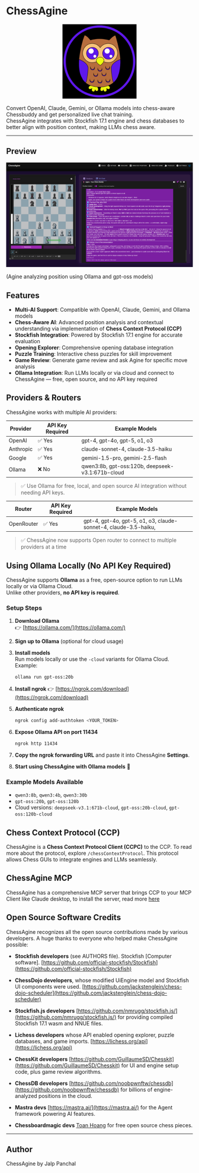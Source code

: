
# ChessAgine

<p align="center">
  <img src="/public/static/images/agineowl.png" alt="ChessAgine" width="200"/>
</p>

Convert OpenAI, Claude, Gemini, or Ollama models into chess-aware Chessbuddy and get personalized live chat training.  
ChessAgine integrates with Stockfish 17.1 engine and chess databases to better align with position context, making LLMs chess aware.

---

## Preview

<p align="center">
  <img src="/public/static/images/agineuiupdate.png" alt="ChessAgine_Preview" >
</p>
(Agine analyzing position using Ollama and gpt-oss models)


## Features

- **Multi-AI Support**: Compatible with OpenAI, Claude, Gemini, and Ollama models  
- **Chess-Aware AI**: Advanced position analysis and contextual understanding via implementation of **Chess Context Protocol (CCP)**  
- **Stockfish Integration**: Powered by Stockfish 17.1 engine for accurate evaluation  
- **Opening Explorer**: Comprehensive opening database integration  
- **Puzzle Training**: Interactive chess puzzles for skill improvement  
- **Game Review**: Generate game review and ask Agine for specific move analysis  
- **Ollama Integration**: Run LLMs locally or via cloud and connect to ChessAgine — free, open source, and no API key required  



## Providers & Routers

ChessAgine works with multiple AI providers:

| Provider   | API Key Required | Example Models                                   |
|------------|-----------------|-------------------------------------------------|
| OpenAI     | ✅ Yes          | gpt-4, gpt-4o, gpt-5, o1, o3                     |
| Anthropic  | ✅ Yes          | claude-sonnet-4, claude-3.5-haiku                |
| Google     | ✅ Yes          | gemini-1.5-pro, gemini-2.5-flash                 |
| Ollama     | ❌ No           | qwen3:8b, gpt-oss:120b, deepseek-v3.1:671b-cloud |

> ✅ Use Ollama for free, local, and open source AI integration without needing API keys.



| Router   | API Key Required | Example Models                                   |
|------------|-----------------|-------------------------------------------------|
| OpenRouter     | ✅ Yes          | gpt-4, gpt-4o, gpt-5, o1, o3, claude-sonnet-4, claude-3.5-haiku,                       |


> ✅ ChessAgine now supports Open router to connect to multiple providers at a time

## Using Ollama Locally (No API Key Required)

ChessAgine supports **Ollama** as a free, open-source option to run LLMs locally or via Ollama Cloud.  
Unlike other providers, **no API key is required**.

### Setup Steps

1. **Download Ollama**  
   👉 [https://ollama.com/](https://ollama.com/)

2. **Sign up to Ollama** (optional for cloud usage)

3. **Install models**  
   Run models locally or use the `-cloud` variants for Ollama Cloud.  
   Example:
   ```bash
   ollama run gpt-oss:20b


4. **Install ngrok**
   👉 [https://ngrok.com/download](https://ngrok.com/download)

5. **Authenticate ngrok**

   ```bash
   ngrok config add-authtoken <YOUR_TOKEN>
   ```

6. **Expose Ollama API on port 11434**

   ```bash
   ngrok http 11434
   ```

7. **Copy the ngrok forwarding URL** and paste it into ChessAgine **Settings**.

8. **Start using ChessAgine with Ollama models** 🎉

### Example Models Available

* `qwen3:8b`, `qwen3:4b`, `qwen3:30b`
* `gpt-oss:20b`, `gpt-oss:120b`
* Cloud versions: `deepseek-v3.1:671b-cloud`, `gpt-oss:20b-cloud`, `gpt-oss:120b-cloud`

## Chess Context Protocol (CCP)

ChessAgine is a **Chess Context Protocol Client (CCPC)** to the CCP.
To read more about the protocol, explore `/chessContextProtocol`.
This protocol allows Chess GUIs to integrate engines and LLMs seamlessly.

## ChessAgine MCP
ChessAgine has a comprehensive MCP server that brings CCP to your MCP Client like Claude desktop,
to install the server, read more [here](https://github.com/jalpp/chessagine-mcp)


## Open Source Software Credits

ChessAgine recognizes all the open source contributions made by various developers.
A huge thanks to everyone who helped make ChessAgine possible:

* **Stockfish developers** (see AUTHORS file). Stockfish [Computer software]. [https://github.com/official-stockfish/Stockfish](https://github.com/official-stockfish/Stockfish)
* **ChessDojo developers**, whose modified UiEngine model and Stockfish UI components were used. [https://github.com/jackstenglein/chess-dojo-scheduler](https://github.com/jackstenglein/chess-dojo-scheduler)
* **Stockfish.js developers** [https://github.com/nmrugg/stockfish.js/](https://github.com/nmrugg/stockfish.js/) for providing compiled Stockfish 17.1 wasm and NNUE files.
* **Lichess developers** whose API enabled opening explorer, puzzle databases, and game imports. [https://lichess.org/api](https://lichess.org/api)
* **ChessKit developers** [https://github.com/GuillaumeSD/Chesskit](https://github.com/GuillaumeSD/Chesskit) for UI and engine setup code, plus game review algorithms.
* **ChessDB developers** [https://github.com/noobpwnftw/chessdb](https://github.com/noobpwnftw/chessdb) for billions of engine-analyzed positions in the cloud.
* **Mastra devs** [https://mastra.ai/](https://mastra.ai/) for the Agent framework powering AI features.

* **Chessboardmagic devs** [Toan Hoang](https://github.com/HollowLeaf1981/ChessPieces) for free open source chess pieces.

---

## Author

ChessAgine by Jalp Panchal


